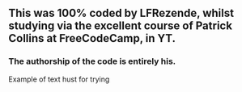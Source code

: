 ## This was 100% coded by LFRezende, whilst studying via the excellent course of Patrick Collins at FreeCodeCamp, in YT.
### The authorship of the code is entirely his.

Example of text hust for trying